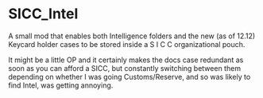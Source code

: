# SICC_Intel
A small mod that enables both Intelligence folders and the new (as of 12.12) Keycard holder cases to be stored inside a S I C C organizational pouch.

It might be a little OP and it certainly makes the docs case redundant as soon as you can afford a SICC, but constantly switching between them depending on whether I was going Customs/Reserve, and so was likely to find Intel, was getting annoying.
